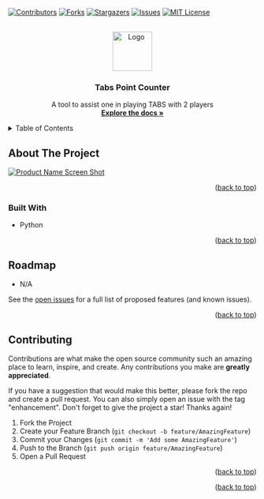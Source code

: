 <div id="top"></div>



<!-- PROJECT SHIELDS -->

[![Contributors][contributors-shield]][contributors-url]
[![Forks][forks-shield]][forks-url]
[![Stargazers][stars-shield]][stars-url]
[![Issues][issues-shield]][issues-url]
[![MIT License][license-shield]][license-url]



<!-- PROJECT LOGO -->
<br />
<div align="center">
  <a href="https://github.com/eTobiasl/Tabs">
    <img src="images/logo.png" alt="Logo" width="80" height="80">
  </a>

<h3 align="center">Tabs Point Counter</h3>

  <p align="center">
    A tool to assist one in playing TABS with 2 players
    <br />
    <a href="https://github.com/eTobiasl/Tabs"><strong>Explore the docs »</strong></a>
  </p>
</div>



<!-- TABLE OF CONTENTS -->
<details>
  <summary>Table of Contents</summary>
  <ol>
    <li>
      <a href="#about-the-project">About The Project</a>
      <ul>
        <li><a href="#built-with">Built With</a></li>
      </ul>
    </li>
    <li>
      <a href="#getting-started">Getting Started</a>
      <ul>
        <li><a href="#prerequisites">Prerequisites</a></li>
      </ul>
    </li>
    <li><a href="#roadmap">Roadmap</a></li>
    <li><a href="#contributing">Contributing</a></li>
  </ol>
</details>



<!-- ABOUT THE PROJECT -->
## About The Project

[![Product Name Screen Shot][product-screenshot]](https://example.com)

<p align="right">(<a href="#top">back to top</a>)</p>



### Built With

* Python

<p align="right">(<a href="#top">back to top</a>)</p>


<!-- ROADMAP -->
## Roadmap

- N/A

See the [open issues](https://github.com/eTobiasl/Tabs/issues) for a full list of proposed features (and known issues).

<p align="right">(<a href="#top">back to top</a>)</p>



<!-- CONTRIBUTING -->
## Contributing

Contributions are what make the open source community such an amazing place to learn, inspire, and create. Any contributions you make are **greatly appreciated**.

If you have a suggestion that would make this better, please fork the repo and create a pull request. You can also simply open an issue with the tag "enhancement".
Don't forget to give the project a star! Thanks again!

1. Fork the Project
2. Create your Feature Branch (`git checkout -b feature/AmazingFeature`)
3. Commit your Changes (`git commit -m 'Add some AmazingFeature'`)
4. Push to the Branch (`git push origin feature/AmazingFeature`)
5. Open a Pull Request

<p align="right">(<a href="#top">back to top</a>)</p>


<p align="right">(<a href="#top">back to top</a>)</p>





<!-- MARKDOWN LINKS & IMAGES -->
<!-- https://www.markdownguide.org/basic-syntax/#reference-style-links -->
[contributors-shield]: https://img.shields.io/github/contributors/eTobiasl/Tabs.svg?style=for-the-badge
[contributors-url]: https://github.com/eTobiasl/Tabs/graphs/contributors
[forks-shield]: https://img.shields.io/github/forks/eTobiasl/Tabs.svg?style=for-the-badge
[forks-url]: https://github.com/eTobiasl/Tabs/network/members
[stars-shield]: https://img.shields.io/github/stars/eTobiasl/Tabs.svg?style=for-the-badge
[stars-url]: https://github.com/eTobiasl/Tabs/stargazers
[issues-shield]: https://img.shields.io/github/issues/eTobiasl/Tabs.svg?style=for-the-badge
[issues-url]: https://github.com/eTobiasl/Tabs/issues
[license-shield]: https://img.shields.io/github/license/eTobiasl/Tabs.svg?style=for-the-badge
[license-url]: https://github.com/eTobiasl/Tabs/blob/master/LICENSE.txt
[linkedin-shield]: https://img.shields.io/badge/-LinkedIn-black.svg?style=for-the-badge&logo=linkedin&colorB=555
[linkedin-url]: https://linkedin.com/in/erikTobiasLeirvik
[product-screenshot]: images/screenshot.png
